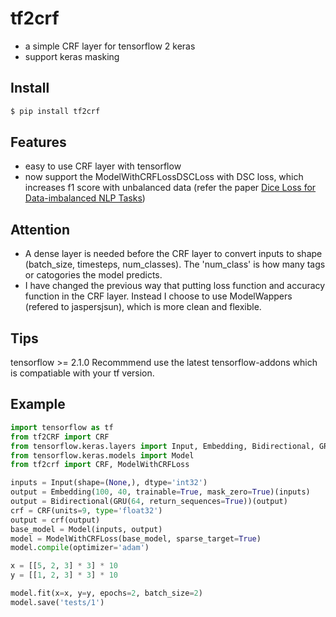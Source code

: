 # tf2crf
* a simple CRF layer for tensorflow 2 keras
* support keras masking

## Install
```python
$ pip install tf2crf
```

## Features
* easy to use CRF layer with tensorflow
* now support the ModelWithCRFLossDSCLoss with DSC loss, which increases f1 score with unbalanced data (refer the paper [Dice Loss for Data-imbalanced NLP Tasks](https://arxiv.org/pdf/1911.02855.pdf))
## Attention
* A dense layer is needed before the CRF layer to convert inputs to shape (batch_size, timesteps, num_classes).
The 'num_class' is how many tags or catogories the model predicts.
* I have changed the previous way that putting loss function and accuracy function in the CRF layer. Instead I choose to use ModelWappers (refered to jaspersjsun), which is more clean and flexible.
## Tips
tensorflow >= 2.1.0
Recommmend use the latest tensorflow-addons which is compatiable with your tf version.

## Example
```python
import tensorflow as tf
from tf2CRF import CRF
from tensorflow.keras.layers import Input, Embedding, Bidirectional, GRU, Dense
from tensorflow.keras.models import Model
from tf2crf import CRF, ModelWithCRFLoss

inputs = Input(shape=(None,), dtype='int32')
output = Embedding(100, 40, trainable=True, mask_zero=True)(inputs)
output = Bidirectional(GRU(64, return_sequences=True))(output)
crf = CRF(units=9, type='float32')
output = crf(output)
base_model = Model(inputs, output)
model = ModelWithCRFLoss(base_model, sparse_target=True)
model.compile(optimizer='adam')

x = [[5, 2, 3] * 3] * 10
y = [[1, 2, 3] * 3] * 10

model.fit(x=x, y=y, epochs=2, batch_size=2)
model.save('tests/1')

```

